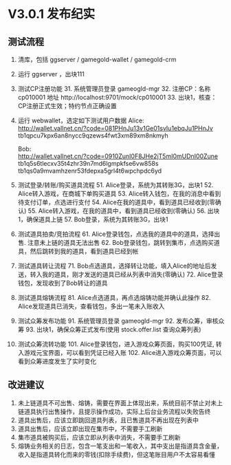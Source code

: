 # V3.0.1 发布纪实

## 测试流程

1. 清库，包括 ggserver / gamegold-wallet / gamegold-crm
2. 运行 ggserver ，出块111
3. 测试CP注册功能 
    31. 系统管理员登录 gameogld-mgr
    32. 注册CP：名称 cp010001 地址 http://localhost:9701/mock/cp010001
    33. 出块1，核查：CP注册正式生效；特约节点正确设置
4. 运行 webwallet，选定如下测试用户数据
    Alice:  
    http://wallet.vallnet.cn/?code=081PHnJu13v1Ge01svIu1ebqJu1PHnJv
    tb1qpcu7kpx6an8nycc9qzews4fwt3xm89xm8nkmyh

    Bob:    
    http://wallet.vallnet.cn/?code=0910ZunI0F8JHe2jT5mI0mUDnI00Zune
    tb1q5s6tlecxv35t4zhr39n7md6lgmpkfse6vw858s
    tb1qs0a9mvamhzenr53fdepxa5grl4t6wpchpdc6yd
5. 测试登录/转账/购买道具流程
    51. Alice登录，系统为其转账3G，出块1
    52. Alice转入游戏，在商城下单购买道具
    53. Alice转入钱包，在我的消息中看到待支付订单，点选进行支付
    54. Alice在我的道具中，看到道具已经收到(零确认)
    55. Alice转入游戏，在我的道具中，看到道具已经收到(零确认)
    56. 出块1，确保道具上链
    57. Bob登录，系统为其转账3G，出块1
6. 测试道具拍卖/竞拍流程
    61. Alice登录钱包，点选我的道具中的道具，选择出售. 注意未上链的道具无法出售
    62. Bob登录钱包，跳转到集市，点选购买道具，然后跳转到我的道具，看到道具已经到帐
7. 测试道具转让流程
    71. Bob点选道具，选择转让功能，填入Alice的地址后发送，转入我的道具，刚才发送的道具已经从列表中消失(零确认)
    72. Alice登录钱包，发现收到了Bob转让的道具
8. 测试道具熔铸流程
    81. Alice点选道具，再点选熔铸功能并确认此操作
    82. Alice发现道具已消失，查看钱包，多出一笔未入账收入
9. 测试众筹发布功能
    91. 系统管理员登录 gameogld-mgr
    92. 发布众筹，审核众筹
    93. 出块1，确保众筹正式发布(使用 stock.offer.list 查询众筹列表)
10. 测试众筹流转功能
    101. Alice登录钱包，进入游戏众筹页面，购买100凭证, 转入游戏元宝界面，可以看到凭证已经入账
    102. Alice进入游戏众筹页面，可以看到众筹进度发生了实时变化

## 改进建议

1. 未上链道具不可出售、熔铸，需要在界面上体现出来，系统目前不禁止对未上链道具执行出售操作，且提示操作成功，实际上后台业务流程以失败告终
2. 道具出售后，应该立即跳回道具列表，且已售道具不再出现在列表中
3. 道具出售后，应该立即出现在集市中，不需要手工刷新
4. 集市道具被购买后，应该立即从列表中消失，不需要手工刷新
5. 熔铸业务相关的日志，包含一笔支出和一笔收入，其中支出是指道具含金量，收入是指道具转化而来的零钱(扣除手续费)，但这笔账目用户不太容易看懂
